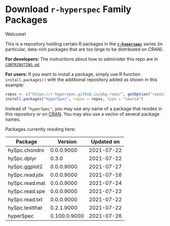 # Download **`r-hyperspec`** Family Packages

Welcome!

This is a repository holding certain R packages in the [**`r-hyperspec`**](https://r-hyperspec.github.io/) series (in particular, data-rich packages that are too large to be distributed on CRAN).

**For developers:** The instructions about how to administer this repo are in [`CONTRIBUTING.md`](https://github.com/r-hyperspec/pkg-repo/blob/gh-pages/CONTRIBUTING.md).

**For users:** If you want to install a package, simply use R function `install.packages()` with the additional repository added as shown in this example:

```r
repos <- c("https://r-hyperspec.github.io/pkg-repo/", getOption("repos"))
install.packages("hyperSpec", repos = repos, type = "source")
```

Instead of `"hyperSpec"`, you may use any name of a package that resides in this repository or on [CRAN](https://cran.rstudio.com/web/packages/index.html).
You may also use a vector of several package names.


<!-- list of packages: start | DO NOT REMOVE THIS LINE -->

Packages currently residing here:

Package       | Version       | Updated on    
------------- | ------------- | ------------- 
hySpc.chondro | 0.0.0.9000 | 2021-07-22
hySpc.dplyr | 0.3.0 | 2021-07-22
hySpc.ggplot2 | 0.0.0.9000 | 2021-07-27
hySpc.read.jdx | 0.0.0.9000 | 2021-07-16
hySpc.read.mat | 0.0.0.9000 | 2021-07-24
hySpc.read.spe | 0.0.0.9000 | 2021-07-22
hySpc.read.txt | 0.0.0.9000 | 2021-07-22
hySpc.testthat | 0.2.1.9000 | 2021-07-22
hyperSpec | 0.100.0.9000 | 2021-07-26

